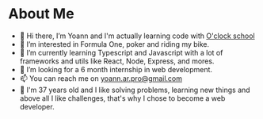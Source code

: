 # About Me

- 👋 Hi there, I’m Yoann and I'm actually learning code with [O'clock school](https://oclock.io/)
- 👀 I’m interested in Formula One, poker and riding my bike.
- 🌱 I’m currently learning Typescript and Javascript with a lot of frameworks and utils like React, Node, Express, and mores.
- 💞️ I’m looking for a 6 month internship in web development.
- 📫 You can reach me on yoann.ar.pro@gmail.com
- 💬 I'm 37 years old and I like solving problems, learning new things and above all I like challenges, that's why I chose to become a web developer.


<!---
Yoann-86/Yoann-86 is a ✨ special ✨ repository because its `README.md` (this file) appears on your GitHub profile.
You can click the Preview link to take a look at your changes.
- ⚡ Fun fact: 
--->
